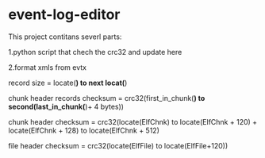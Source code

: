 # event-log-editor
This project contitans severl parts:

1.python script that chech the crc32 and update here

2.format xmls from evtx

record size = locate(**) to next locat(**)

chunk header records checksum = crc32(first_in_chunk(**) to second(last_in_chunk(**)+ 4 bytes))

chunk header checksum = crc32(locate(ElfChnk) to locate(ElfChnk + 120) +  locate(ElfChnk + 128) to locate(ElfChnk + 512)

file header checksum = crc32(locate(ElfFile) to locate(ElfFile+120))

